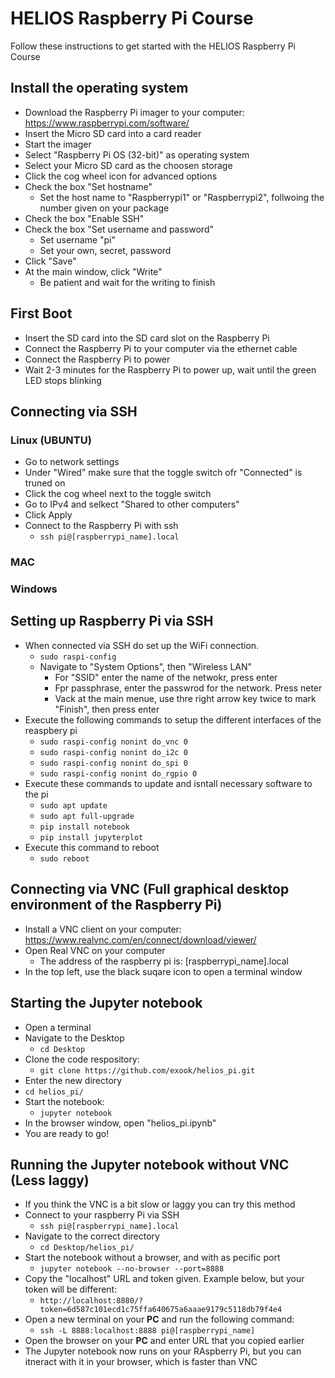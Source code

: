 # HELIOS Raspberry Pi Course
Follow these instructions to get started with the HELIOS Raspberry Pi Course

## Install the operating system
* Download the Raspberry Pi imager to your computer: https://www.raspberrypi.com/software/
* Insert the Micro SD card into a card reader
* Start the imager
* Select "Raspberry Pi OS (32-bit)" as operating system
* Select your Micro SD card as the choosen storage
* Click the cog wheel icon for advanced options
* Check the box "Set hostname"
  * Set the host name to "Raspberrypi1" or "Raspberrypi2", follwoing the number given on your package
* Check the box "Enable SSH"
* Check the box "Set username and password"
  * Set username "pi"
  * Set your own, secret, password
* Click "Save"
* At the main window, click "Write"
  * Be patient and wait for the writing to finish

## First Boot
* Insert the SD card into the SD card slot on the Raspberry Pi
* Connect the Raspberry Pi to your computer via the ethernet cable
* Connect the Raspberry Pi to power
* Wait 2-3 minutes for the Raspberry Pi to power up, wait until the green LED stops blinking

## Connecting via SSH
### Linux (UBUNTU)
* Go to network settings
* Under "Wired" make sure that the toggle switch ofr "Connected" is truned on
* Click the cog wheel next to the toggle switch
* Go to IPv4 and selkect "Shared to other computers"
* Click Apply
* Connect to the Raspberry Pi with ssh
  * `ssh pi@[raspberrypi_name].local`

### MAC
### Windows

## Setting up Raspberry Pi via SSH
* When connected via SSH do set up the WiFi connection.
  * `sudo raspi-config`
  * Navigate to "System Options", then "Wireless LAN"
    * For "SSID" enter the name of the netwokr, press enter
    * Fpr passphrase, enter the passwrod for the network. Press neter
    * Vack at the main menue, use thre right arrow key twice to mark "Finish", then press enter
* Execute the following commands to setup the different interfaces of the reaspbery pi
  * `sudo raspi-config nonint do_vnc 0`
  * `sudo raspi-config nonint do_i2c 0`
  * `sudo raspi-config nonint do_spi 0`
  * `sudo raspi-config nonint do_rgpio 0`
* Execute these commands to update and isntall necessary software to the pi
  * `sudo apt update`
  * `sudo apt full-upgrade`
  * `pip install notebook`
  * `pip install jupyterplot`
* Execute this command to reboot
  * `sudo reboot`

## Connecting via VNC (Full graphical desktop environment of the Raspberry Pi)
* Install a VNC client on your computer: https://www.realvnc.com/en/connect/download/viewer/
* Open Real VNC on your computer
  * The address of the raspberry pi is: [raspberrypi_name].local
* In the top left, use the black suqare icon to open a terminal window

## Starting the Jupyter notebook
* Open a terminal
* Navigate to the Desktop
  * `cd Desktop`
* Clone the code respository:
  *  `git clone https://github.com/exook/helios_pi.git`
*  Enter the new directory
  *  `cd helios_pi/`
* Start the notebook:
  * `jupyter notebook`
* In the browser window, open "helios_pi.ipynb"
* You are ready to go!

## Running the Jupyter notebook without VNC (Less laggy)
* If you think the VNC is a bit slow or laggy you can try this method
* Connect to your raspberry Pi via SSH
  * `ssh pi@[raspberrypi_name].local`
* Navigate to the correct directory
  * `cd Desktop/helios_pi/`
* Start the notebook without a browser, and with as pecific port
  * `jupyter notebook --no-browser --port=8888`
* Copy the "localhost" URL and token given. Example below, but your token will be different:
  * `http://localhost:8880/?token=6d587c101ecd1c75ffa640675a6aaae9179c5118db79f4e4`
* Open a new terminal on your **PC** and run the following command:
  *  `ssh -L 8888:localhost:8888 pi@[raspberrypi_name]`
* Open the browser on your **PC** and enter URL that you copied earlier
* The Jupyter notebook now runs on your RAspberry Pi, but you can itneract with it in your browser, which is faster than VNC
